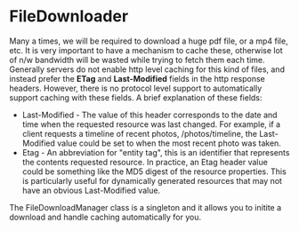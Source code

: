 # FileDownloader
Many a times, we will be required to download a huge pdf file, or a mp4 file, etc. It is very important to have a mechanism to cache 
these, otherwise lot of n/w bandwidth will be wasted while trying to fetch them each time. Generally servers do not enable http level
caching for this kind of files, and instead prefer the **ETag** and **Last-Modified** fields in the http response headers. However, there is no protocol level support to automatically support caching with these fields.  A brief explanation of these fields:


* Last-Modified - The value of this header corresponds to the date and time when the requested resource was last changed. For example, if a client requests a timeline of recent photos, /photos/timeline, the Last-Modified value could be set to when the most recent photo was taken.
* Etag - An abbreviation for "entity tag", this is an identifier that represents the contents requested resource. In practice, an Etag header value could be something like the MD5 digest of the resource properties. This is particularly useful for dynamically generated resources that may not have an obvious Last-Modified value.

The FileDownloadManager class is a singleton and it allows you to initite a download and handle caching automatically for you.
